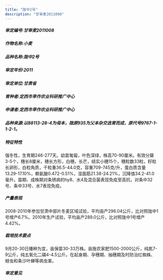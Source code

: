 ```yaml
---
title: "陇中2号"
description: "甘审麦2011008"
---
```

##### 审定编号:甘审麦2011008

##### 作物名称:小麦

##### 品种名称:陇中2号

##### 审定年份:2011

##### 审定单位:甘肃省

##### 育种者:定西市旱作农业科研推广中心

##### 申请者:定西市旱作农业科研推广中心

##### 品种来源:以88113-28-4为母本，陇原935为父本杂交选育而成，原代号9767-1-1-2-1。

##### 特征特性
强冬性，生育期246-277天。幼苗匍匐，叶色深绿，株高70-90厘米。有效分蘖3-5个，穗长8厘米，穗长方形，白穗，长芒，结实小穗15个，穗粒数33粒，籽粒长卵形，白粒角质，千粒重36.5-44.0克，容重709-745克/升，蛋白质含量13.29-17.10%，赖氨酸0.472-0.51%，湿面筋21.38-24.21%，沉降值34.2-41.0毫升。苗期、成株期对条锈病的hy8、水4及混合菌表现免疫至高抗，对条中32号、条中33号、水7表现免疫。

##### 产量表现
2008-2010年参加甘肃中部片冬麦区域试验，平均亩产296.04公斤，比对照陇中1号增产6.7%。2010年生产试验，平均亩产289.0公斤，比对照陇中1号增产4.42%。

##### 栽培技术要点
9月20-30日播种为宜，亩保苗30-33万株。亩施农家肥1500-2000公斤，纯氮7-9公斤，纯五氧化二磷4-4.5公斤。在起身期、孕穗期、抽穗期及时防治红蜘蛛、蚜虫和条沙叶蝉等病虫害。

##### 审定意见


